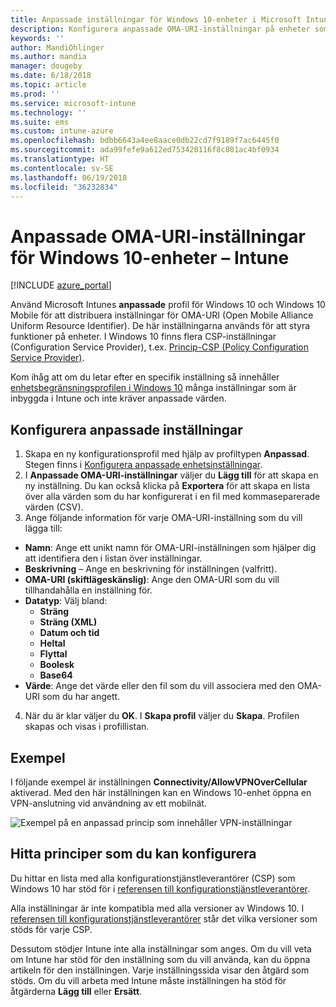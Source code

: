 ```yaml
---
title: Anpassade inställningar för Windows 10-enheter i Microsoft Intune – Azure | Microsoft Docs
description: Konfigurera anpassade OMA-URI-inställningar på enheter som kör Windows 10 med en anpassad profil i Microsoft Intune.
keywords: ''
author: MandiOhlinger
ms.author: mandia
manager: dougeby
ms.date: 6/18/2018
ms.topic: article
ms.prod: ''
ms.service: microsoft-intune
ms.technology: ''
ms.suite: ems
ms.custom: intune-azure
ms.openlocfilehash: bdbb6643a4ee8aace0db22cd7f9189f7ac6445f0
ms.sourcegitcommit: ada99fefe9a612ed753420116f8c801ac4bf0934
ms.translationtype: HT
ms.contentlocale: sv-SE
ms.lasthandoff: 06/19/2018
ms.locfileid: "36232834"
---
```

# <a name="custom-oma-uri-settings-for-windows-10-devices---intune"></a>Anpassade OMA-URI-inställningar för Windows 10-enheter – Intune

[!INCLUDE [azure_portal](./includes/azure_portal.md)]

Använd Microsoft Intunes **anpassade** profil för Windows 10 och Windows 10 Mobile för att distribuera inställningar för OMA-URI (Open Mobile Alliance Uniform Resource Identifier). De här inställningarna används för att styra funktioner på enheter. I Windows 10 finns flera CSP-inställningar (Configuration Service Provider), t.ex. [Princip-CSP (Policy Configuration Service Provider)](https://technet.microsoft.com/itpro/windows/manage/how-it-pros-can-use-configuration-service-providers).

Kom ihåg att om du letar efter en specifik inställning så innehåller [enhetsbegränsningsprofilen i Windows 10](device-restrictions-windows-10.md) många inställningar som är inbyggda i Intune och inte kräver anpassade värden.

## <a name="configure-custom-settings"></a>Konfigurera anpassade inställningar

1. Skapa en ny konfigurationsprofil med hjälp av profiltypen **Anpassad**. Stegen finns i [Konfigurera anpassade enhetsinställningar](custom-settings-configure.md).
2. I **Anpassade OMA-URI-inställningar** väljer du **Lägg till** för att skapa en ny inställning. Du kan också klicka på **Exportera** för att skapa en lista över alla värden som du har konfigurerat i en fil med kommaseparerade värden (CSV).
3. Ange följande information för varje OMA-URI-inställning som du vill lägga till:

- **Namn**: Ange ett unikt namn för OMA-URI-inställningen som hjälper dig att identifiera den i listan över inställningar.
- **Beskrivning** – Ange en beskrivning för inställningen (valfritt).
- **OMA-URI (skiftlägeskänslig)**: Ange den OMA-URI som du vill tillhandahålla en inställning för.
- **Datatyp**: Välj bland:
  - **Sträng**
  - **Sträng (XML)**
  - **Datum och tid**
  - **Heltal**
  - **Flyttal**
  - **Boolesk**
  - **Base64**
- **Värde**: Ange det värde eller den fil som du vill associera med den OMA-URI som du har angett.

4. När du är klar väljer du **OK**. I **Skapa profil** väljer du **Skapa**. Profilen skapas och visas i profillistan.

## <a name="example"></a>Exempel
I följande exempel är inställningen **Connectivity/AllowVPNOverCellular** aktiverad. Med den här inställningen kan en Windows 10-enhet öppna en VPN-anslutning vid användning av ett mobilnät.

![Exempel på en anpassad princip som innehåller VPN-inställningar](./media/custom-policy-example.png)

## <a name="find-the-policies-you-can-configure"></a>Hitta principer som du kan konfigurera

Du hittar en lista med alla konfigurationstjänstleverantörer (CSP) som Windows 10 har stöd för i [referensen till konfigurationstjänstleverantörer](https://msdn.microsoft.com/windows/hardware/commercialize/customize/mdm/configuration-service-provider-reference).

Alla inställningar är inte kompatibla med alla versioner av Windows 10. I [referensen till konfigurationstjänstleverantörer](https://msdn.microsoft.com/windows/hardware/commercialize/customize/mdm/configuration-service-provider-reference) står det vilka versioner som stöds för varje CSP.

Dessutom stödjer Intune inte alla inställningar som anges. Om du vill veta om Intune har stöd för den inställning som du vill använda, kan du öppna artikeln för den inställningen. Varje inställningssida visar den åtgärd som stöds. Om du vill arbeta med Intune måste inställningen ha stöd för åtgärderna **Lägg till** eller **Ersätt**.
